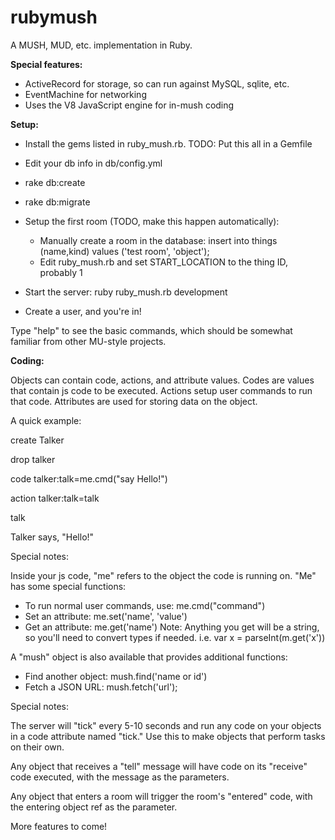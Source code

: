 # rubymush

A MUSH, MUD, etc. implementation in Ruby.

**Special features:**

* ActiveRecord for storage, so can run against MySQL, sqlite, etc.
* EventMachine for networking
* Uses the V8 JavaScript engine for in-mush coding

**Setup:**

* Install the gems listed in ruby_mush.rb. TODO: Put this all in a Gemfile
* Edit your db info in db/config.yml
* rake db:create
* rake db:migrate

* Setup the first room (TODO, make this happen automatically):
  * Manually create a room in the database: insert into things (name,kind) values ('test room', 'object');
  * Edit ruby_mush.rb and set START_LOCATION to the thing ID, probably 1

* Start the server: ruby ruby_mush.rb development
* Create a user, and you're in!


Type "help" to see the basic commands, which should be somewhat familiar from other MU-style projects.

**Coding:**

Objects can contain code, actions, and attribute values. Codes are values that contain js code to be executed. Actions setup user commands to run that code. Attributes are used for storing data on the object.

A quick example:

create Talker

drop talker

code talker:talk=me.cmd("say Hello!")

action talker:talk=talk

talk

Talker says, "Hello!"


Special notes:

Inside your js code, "me" refers to the object the code is running on. "Me" has some special functions:

* To run normal user commands, use: me.cmd("command")
* Set an attribute: me.set('name', 'value')
* Get an attribute: me.get('name')
   Note: Anything you get will be a string, so you'll need to convert types if needed. i.e. var x = parseInt(m.get('x'))

A "mush" object is also available that provides additional functions:

* Find another object: mush.find('name or id')
* Fetch a JSON URL: mush.fetch('url');

Special notes:

The server will "tick" every 5-10 seconds and run any code on your objects in a code attribute named "tick." Use this to make objects that perform tasks on their own.

Any object that receives a "tell" message will have code on its "receive" code executed, with the message as the parameters.

Any object that enters a room will trigger the room's "entered" code, with the entering object ref as the parameter.

More features to come!
